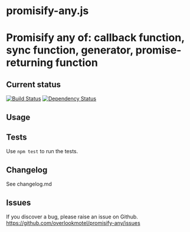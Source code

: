 # promisify-any.js

# Promisify any of: callback function, sync function, generator, promise-returning function

## Current status

[![Build Status](https://secure.travis-ci.org/overlookmotel/promisify-any.png?branch=master)](http://travis-ci.org/overlookmotel/promisify-any)
[![Dependency Status](https://david-dm.org/overlookmotel/promisify-any.png)](https://david-dm.org/overlookmotel/promisify-any)

## Usage

## Tests

Use `npm test` to run the tests.

## Changelog

See changelog.md

## Issues

If you discover a bug, please raise an issue on Github. https://github.com/overlookmotel/promisify-any/issues
